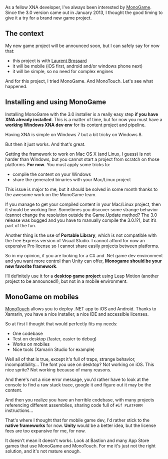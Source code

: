 ﻿As a fellow XNA developer, I've always been interested by [MonoGame](monogame.codeplex.com). Since the 3.0 version came out in January 2013, I thought the good timing to give it a try for a brand new game project.


## The context

My new game project will be announced soon, but I can safely say for now that:

- this project is with [Laurent Brossard](http://rednalhgih.com/)
- it will be mobile (iOS first, android and/or windows phone next)
- it will be simple, so no need for complex engines


And for this project, I tried MonoGame. And MonoTouch. Let's see what happened.

## Installing and using MonoGame

Installing MonoGame with the 3.0 installer is a really easy step **if you have XNA already installed**. This is a matter of time, but for now you must have a **working Windows XNA dev env** for its content project and pipeline.

Having XNA is simple on Windows 7 but a bit tricky on Windows 8. 

But then it just works. And that's great.

Getting the framework to work on Mac OS X (and Linux, I guess) is not harder than Windows, but you cannot start a project from scratch on those platforms. **For now**. You must apply some tricks to:

- compile the content on your Windows 
- share the generated binaries with your Mac/Linux project

This issue is major to me, but it should be solved in some month thanks to the awesome work on the MonoGame team. 

If you manage to get your compiled content in your Mac/Linux project, then it should be working fine. Sometimes you discover some strange behavior (cannot change the resolution outside the Game.Update method? The 3.0 release was bugged and you have to manually compile the 3.0.1?), but it’s part of the fun.

Another thing is the use of **Portable Library**, which is not compatible with the free Express version of Visual Studio. I cannot afford for now an expensive Pro license so I cannot share easily projects between platforms.

So in my opinion, if you are looking for a C# and .Net game dev environment and you want more control than Unity can offer, **Monogame should be your new favorite framework**.

I’ll definitely use it for a **desktop game project** using Leap Motion (another project to be announced!), but not in a mobile environment.

## MonoGame on mobiles

[MonoTouch](http://xamarin.com/monotouch) allows you to deploy .NET app to iOS and Android. Thanks to Xamarin, you have a nice installer, a nice IDE and accessible licenses.

So at first I thought that would perfectly fits my needs:

- One codebase
- Test on desktop (faster, easier to debug)
- Works on mobiles
- Nice tools (Xamarin Studio for example)

Well all of that is true, except it's full of traps, strange behavior, incompatibility... 
The font you use on desktop? Not working on iOS.
This nice sprite? Not working because of many reasons.

And there's not a nice error message, you'd rather have to look at the console to find a raw stack trace, google it and figure out it may be the content.

And then you realize you have an horrible codebase, with many projects referencing different assemblies, sharing code full of ``#if PLATFORM`` instructions...

That's where I thought that for mobile game dev, I'd rather stick to the **native frameworks** for now. **Unity** would be a better idea, but the license fees are too expansive for me, for now.

It doesn't mean it doesn't works. Look at Bastion and many App Store games that use MonoGame and MonoTouch. For me it's just not the right solution, and it's not mature enough.
